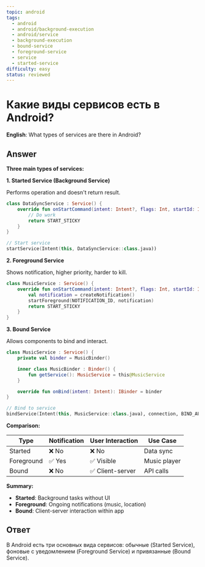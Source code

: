 ```yaml
---
topic: android
tags:
  - android
  - android/background-execution
  - android/service
  - background-execution
  - bound-service
  - foreground-service
  - service
  - started-service
difficulty: easy
status: reviewed
---
```


# Какие виды сервисов есть в Android?

**English**: What types of services are there in Android?

## Answer

**Three main types of services:**

**1. Started Service (Background Service)**

Performs operation and doesn't return result.

```kotlin
class DataSyncService : Service() {
    override fun onStartCommand(intent: Intent?, flags: Int, startId: Int): Int {
        // Do work
        return START_STICKY
    }
}

// Start service
startService(Intent(this, DataSyncService::class.java))
```

**2. Foreground Service**

Shows notification, higher priority, harder to kill.

```kotlin
class MusicService : Service() {
    override fun onStartCommand(intent: Intent?, flags: Int, startId: Int): Int {
        val notification = createNotification()
        startForeground(NOTIFICATION_ID, notification)
        return START_STICKY
    }
}
```

**3. Bound Service**

Allows components to bind and interact.

```kotlin
class MusicService : Service() {
    private val binder = MusicBinder()

    inner class MusicBinder : Binder() {
        fun getService(): MusicService = this@MusicService
    }

    override fun onBind(intent: Intent): IBinder = binder
}

// Bind to service
bindService(Intent(this, MusicService::class.java), connection, BIND_AUTO_CREATE)
```

**Comparison:**

| Type | Notification | User Interaction | Use Case |
|------|--------------|------------------|----------|
| Started | ❌ No | ❌ No | Data sync |
| Foreground | ✅ Yes | ✅ Visible | Music player |
| Bound | ❌ No | ✅ Client-server | API calls |

**Summary:**

- **Started**: Background tasks without UI
- **Foreground**: Ongoing notifications (music, location)
- **Bound**: Client-server interaction within app

## Ответ

В Android есть три основных вида сервисов: обычные (Started Service), фоновые с уведомлением (Foreground Service) и привязанные (Bound Service).

